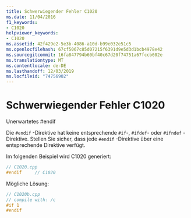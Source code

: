 ```yaml
---
title: Schwerwiegender Fehler C1020
ms.date: 11/04/2016
f1_keywords:
- C1020
helpviewer_keywords:
- C1020
ms.assetid: 42f429e2-5e3b-4086-a10d-b99e032e51c5
ms.openlocfilehash: 67cf5067c85d07215f6391d9e5d3d1bcb4978e42
ms.sourcegitcommit: 16fa847794b60bf40c67d20f74751a67fccb602e
ms.translationtype: MT
ms.contentlocale: de-DE
ms.lasthandoff: 12/03/2019
ms.locfileid: "74756902"
---
```

# <a name="fatal-error-c1020"></a>Schwerwiegender Fehler C1020

Unerwartetes #endif

Die `#endif` -Direktive hat keine entsprechende `#if`-, `#ifdef`- oder `#ifndef` -Direktive. Stellen Sie sicher, dass jede `#endif` -Direktive über eine entsprechende Direktive verfügt.

Im folgenden Beispiel wird C1020 generiert:

```cpp
// C1020.cpp
#endif     // C1020
```

Mögliche Lösung:

```cpp
// C1020b.cpp
// compile with: /c
#if 1
#endif
```
